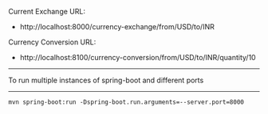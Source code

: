 Current Exchange URL:
* http://localhost:8000/currency-exchange/from/USD/to/INR

Currency Conversion URL:
* http://localhost:8100/currency-conversion/from/USD/to/INR/quantity/10


---- 
To run multiple instances of spring-boot and different ports

----
`mvn spring-boot:run -Dspring-boot.run.arguments=--server.port=8000`
